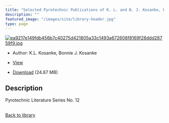 ```yaml
---
title: "Selected Pyrotechnic Publications of K. L. and B. J. Kosanke, Part 8 (2005 through 2007)"
description: ""
featured_image: "/images/site/library-header.jpg"
type: page
---
```


<a href="https://drive.google.com/uc?export=view&id=1v1ps1oTKT5C6yndl-tQKHMqNakPPrvUY" target="_blank">![ea9217e149fdb456b7c40275d421805a33c1493a672608f8169f28ddd28759f9.jpg](/images/library/ea9217e149fdb456b7c40275d421805a33c1493a672608f8169f28ddd28759f9.jpg)</a>
* Author: K.L. Kosanke, Bonnie J. Kosanke
* <a href="https://drive.google.com/uc?export=view&id=1v1ps1oTKT5C6yndl-tQKHMqNakPPrvUY" target="_blank">View</a>

* [Download](https://drive.google.com/uc?export=download&id=1v1ps1oTKT5C6yndl-tQKHMqNakPPrvUY) (24.87 MB)

## Description<div>
<p>Pyrotechnic Literature Series No. 12</p></div>

<br />[Back to library](/library/)
